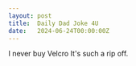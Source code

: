 ```yaml
---
layout: post
title:  Daily Dad Joke 4U
date:   2024-06-24T00:00:00Z
---
```

I never buy Velcro It's such a rip off.
